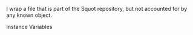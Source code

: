 I wrap a file that is part of the Squot repository, but not accounted for by any known object.

Instance Variables
